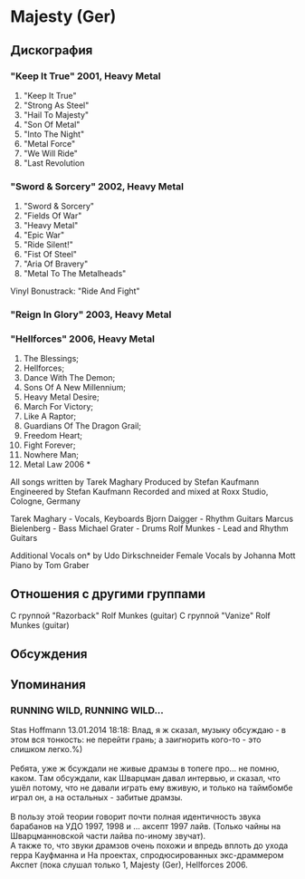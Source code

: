 # Majesty (Ger)



## Дискография

### "Keep It True" 2001, Heavy Metal

1. "Keep It True"   
2. "Strong As Steel"
3. "Hail To Majesty"
4. "Son Of Metal"
5. "Into The Night"
6. "Metal Force"
7. "We Will Ride"
8. "Last Revolution

 


### "Sword & Sorcery" 2002, Heavy Metal

1. "Sword & Sorcery"
2. "Fields Of War"
3. "Heavy Metal" 
4. "Epic War"
5. "Ride Silent!"
6. "Fist Of Steel"
7. "Aria Of Bravery"
8. "Metal To The Metalheads"

Vinyl Bonustrack: "Ride And Fight"

 


### "Reign In Glory" 2003, Heavy Metal



### "Hellforces" 2006, Heavy Metal

1. The Blessings; 
2. Hellforces; 
3. Dance With The Demon; 
4. Sons Of A New Millennium; 
5. Heavy Metal Desire; 
6. March For Victory; 
7. Like A Raptor; 
8. Guardians Of The Dragon Grail; 
9. Freedom Heart; 
10. Fight Forever; 
11. Nowhere Man; 
12. Metal Law 2006 *

All songs written by Tarek Maghary
Produced by Stefan Kaufmann
Engineered by Stefan Kaufmann
Recorded and mixed at Roxx Studio, Cologne, Germany

Tarek Maghary - Vocals, Keyboards
Bjorn Daigger - Rhythm Guitars
Marcus Bielenberg - Bass
Michael Grater - Drums
Rolf Munkes - Lead and Rhythm Guitars

Additional Vocals on* by Udo Dirkschneider
Female Vocals by Johanna Mott
Piano by Tom Graber


## Отношения с другими группами

C группой "Razorback" Rolf Munkes (guitar)
C группой "Vanize" Rolf Munkes (guitar)

## Обсуждения


## Упоминания

### RUNNING WILD, RUNNING WILD...

Stas Hoffmann 13.01.2014 18:18:
Влад, я ж сказал, музыку обсуждаю - в этом вся тонкость: не перейти грань; а заигнорить кого-то - это слишком легко.%)<BR><BR>Ребята, уже ж бсуждали не живые драмзы в топеге про... не помню, каком. Там обсуждали, как Шварцман давал интервью, и сказал, что ушёл потому, что не давали играть ему вживую, и только на таймбомбе играл он, а на остальных - забитые драмзы.<BR><BR>В пользу этой теории говорит почти полная идентичность звука барабанов на УДО 1997, 1998 и ... аксепт 1997 лайв. (Только чайны на Шварцманновской части лайва по-иному звучат). <BR>А также то, что звуки драмзов очень похожи и впредь вплоть до ухода герра Кауфманна и На проектах, спродюсированных экс-драммером Акспет (пока слушал только 1, Majesty (Ger), Hellforces 2006.

